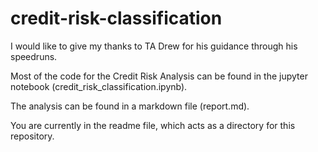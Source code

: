 # credit-risk-classification
I would like to give my thanks to TA Drew for his guidance through his speedruns.

Most of the code for the Credit Risk Analysis can be found in the jupyter notebook (credit_risk_classification.ipynb).

The analysis can be found in a markdown file (report.md).

You are currently in the readme file, which acts as a directory for this repository.